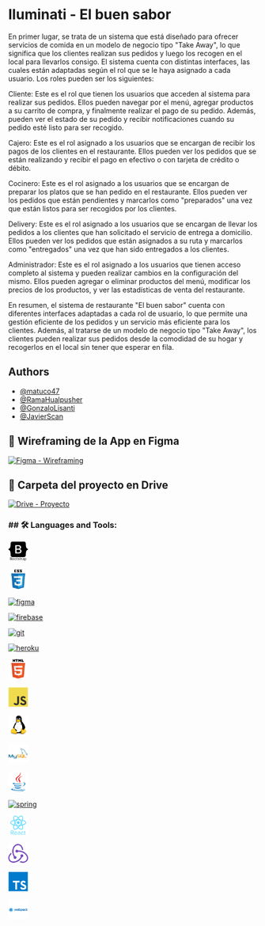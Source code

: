 # Iluminati - El buen sabor

En primer lugar, se trata de un sistema que está diseñado para ofrecer servicios de comida en un modelo de negocio tipo "Take Away", lo que significa que los clientes realizan sus pedidos y luego los recogen en el local para llevarlos consigo. El sistema cuenta con distintas interfaces, las cuales están adaptadas según el rol que se le haya asignado a cada usuario. Los roles pueden ser los siguientes:

Cliente: Este es el rol que tienen los usuarios que acceden al sistema para realizar sus pedidos. Ellos pueden navegar por el menú, agregar productos a su carrito de compra, y finalmente realizar el pago de su pedido. Además, pueden ver el estado de su pedido y recibir notificaciones cuando su pedido esté listo para ser recogido.

Cajero: Este es el rol asignado a los usuarios que se encargan de recibir los pagos de los clientes en el restaurante. Ellos pueden ver los pedidos que se están realizando y recibir el pago en efectivo o con tarjeta de crédito o débito.

Cocinero: Este es el rol asignado a los usuarios que se encargan de preparar los platos que se han pedido en el restaurante. Ellos pueden ver los pedidos que están pendientes y marcarlos como "preparados" una vez que están listos para ser recogidos por los clientes.

Delivery: Este es el rol asignado a los usuarios que se encargan de llevar los pedidos a los clientes que han solicitado el servicio de entrega a domicilio. Ellos pueden ver los pedidos que están asignados a su ruta y marcarlos como "entregados" una vez que han sido entregados a los clientes.

Administrador: Este es el rol asignado a los usuarios que tienen acceso completo al sistema y pueden realizar cambios en la configuración del mismo. Ellos pueden agregar o eliminar productos del menú, modificar los precios de los productos, y ver las estadísticas de venta del restaurante.

En resumen, el sistema de restaurante "El buen sabor" cuenta con diferentes interfaces adaptadas a cada rol de usuario, lo que permite una gestión eficiente de los pedidos y un servicio más eficiente para los clientes. Además, al tratarse de un modelo de negocio tipo "Take Away", los clientes pueden realizar sus pedidos desde la comodidad de su hogar y recogerlos en el local sin tener que esperar en fila.

## Authors

- [@matuco47](https://www.github.com/matuco47)
- [@RamaHualpusher](https://www.github.com/RamaHualpusher)
- [@GonzaloLisanti](https://www.github.com/GonzaloLisanti)
- [@JavierScan](https://www.github.com/JavierScan)

## 🔗 Wireframing de la App en Figma

[![Figma - Wireframing](https://img.shields.io/badge/Figma-000?style=for-the-badge&logo=ko-fi&logoColor=white)](<https://www.figma.com/file/6PdtTbrVlb80sUHITQU1SW/Wireframing-(Copy)?node-id=0-1&t=SLQ8y9nIo9hn908e-0>)

## 🔗 Carpeta del proyecto en Drive

[![Drive - Proyecto](https://img.shields.io/badge/Drive-000?style=for-the-badge&logo=ko-fi&logoColor=white)](https://docs.google.com/document/d/1WP1muaFpH1X3f7CnjRbEqoiQwCN2JGg7/edit)

<h3>## 🛠 Languages and Tools:</h3>
<p>


<a href="https://getbootstrap.com" target="_blank" rel="noreferrer"> <img src="https://raw.githubusercontent.com/devicons/devicon/master/icons/bootstrap/bootstrap-plain-wordmark.svg" alt="bootstrap" width="40" height="40"/> </a>

<a href="https://www.w3schools.com/css/" target="_blank" rel="noreferrer"> <img src="https://raw.githubusercontent.com/devicons/devicon/master/icons/css3/css3-original-wordmark.svg" alt="css3" width="40" height="40"/> </a> 

<a href="https://www.figma.com/" target="_blank" rel="noreferrer"> <img src="https://www.vectorlogo.zone/logos/figma/figma-icon.svg" alt="figma" width="40" height="40"/> </a>

 <a href="https://firebase.google.com/" target="_blank" rel="noreferrer"> <img src="https://www.vectorlogo.zone/logos/firebase/firebase-icon.svg" alt="firebase" width="40" height="40"/> </a> 
 
 <a href="https://git-scm.com/" target="_blank" rel="noreferrer"> <img src="https://www.vectorlogo.zone/logos/git-scm/git-scm-icon.svg" alt="git" width="40" height="40"/> </a> 
 
 <a href="https://heroku.com" target="_blank" rel="noreferrer"> <img src="https://www.vectorlogo.zone/logos/heroku/heroku-icon.svg" alt="heroku" width="40" height="40"/> </a> 
 
 <a href="https://www.w3.org/html/" target="_blank" rel="noreferrer"> <img src="https://raw.githubusercontent.com/devicons/devicon/master/icons/html5/html5-original-wordmark.svg" alt="html5" width="40" height="40"/> </a> 
 
 <a href="https://developer.mozilla.org/en-US/docs/Web/JavaScript" target="_blank" rel="noreferrer"> <img src="https://raw.githubusercontent.com/devicons/devicon/master/icons/javascript/javascript-original.svg" alt="javascript" width="40" height="40"/> </a> 
 
 <a href="https://www.linux.org/" target="_blank" rel="noreferrer"> <img src="https://raw.githubusercontent.com/devicons/devicon/master/icons/linux/linux-original.svg" alt="linux" width="40" height="40"/> </a> 
 
 <a href="https://www.mysql.com/" target="_blank" rel="noreferrer"> <img src="https://raw.githubusercontent.com/devicons/devicon/master/icons/mysql/mysql-original-wordmark.svg" alt="mysql" width="40" height="40"/> </a> 
 
<a href="https://www.java.com" target="_blank" rel="noreferrer"> <img src="https://raw.githubusercontent.com/devicons/devicon/master/icons/java/java-original.svg" alt="java" width="40" height="40"/> </a> 

<a href="https://spring.io/" target="_blank" rel="noreferrer"> <img src="https://www.vectorlogo.zone/logos/springio/springio-icon.svg" alt="spring" width="40" height="40"/> </a>
 
 </a> <a href="https://reactjs.org/" target="_blank" rel="noreferrer"> <img src="https://raw.githubusercontent.com/devicons/devicon/master/icons/react/react-original-wordmark.svg" alt="react" width="40" height="40"/> </a> 
 
 <a href="https://redux.js.org" target="_blank" rel="noreferrer"> <img src="https://raw.githubusercontent.com/devicons/devicon/master/icons/redux/redux-original.svg" alt="redux" width="40" height="40"/> </a> 
 
 <a href="https://www.typescriptlang.org/" target="_blank" rel="noreferrer"> <img src="https://raw.githubusercontent.com/devicons/devicon/master/icons/typescript/typescript-original.svg" alt="typescript" width="40" height="40"/> </a> 
 
 <a href="https://webpack.js.org" target="_blank" rel="noreferrer"> <img src="https://raw.githubusercontent.com/devicons/devicon/d00d0969292a6569d45b06d3f350f463a0107b0d/icons/webpack/webpack-original-wordmark.svg" alt="webpack" width="40" height="40"/> </a> </p>
